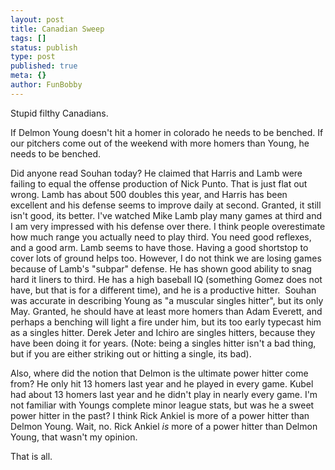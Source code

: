 ```yaml
---
layout: post
title: Canadian Sweep
tags: []
status: publish
type: post
published: true
meta: {}
author: FunBobby
---
```

Stupid filthy Canadians.

If Delmon Young doesn't hit a homer in colorado he needs to be benched. If our pitchers come out of the weekend with more homers than Young, he needs to be benched.

Did anyone read Souhan today? He claimed that Harris and Lamb were failing to equal the offense production of Nick Punto. That is just flat out wrong. Lamb has about 500 doubles this year, and Harris has been excellent and his defense seems to improve daily at second. Granted, it still isn't good, its better. I've watched Mike Lamb play many games at third and I am very impressed with his defense over there. I think people overestimate how much range you actually need to play third. You need good reflexes, and a good arm. Lamb seems to have those. Having a good shortstop to cover lots of ground helps too. However, I do not think we are losing games because of Lamb's "subpar" defense. He has shown good ability to snag hard it liners to third. He has a high baseball IQ (something Gomez does not have, but that is for a different time), and he is a productive hitter.  Souhan was accurate in describing Young as "a muscular singles hitter", but its only May. Granted, he should have at least more homers than Adam Everett, and perhaps a benching will light a fire under him, but its too early typecast him as a singles hitter. Derek Jeter and Ichiro are singles hitters, because they have been doing it for years. (Note: being a singles hitter isn't a bad thing, but if you are either striking out or hitting a single, its bad).

Also, where did the notion that Delmon is the ultimate power hitter come from? He only hit 13 homers last year and he played in every game. Kubel had about 13 homers last year and he didn't play in nearly every game. I'm not familiar with Youngs complete minor league stats, but was he a sweet power hitter in the past? I think Rick Ankiel is more of a power hitter than Delmon Young. Wait, no. Rick Ankiel <em>is</em> more of a power hitter than Delmon Young, that wasn't my opinion.

That is all.
